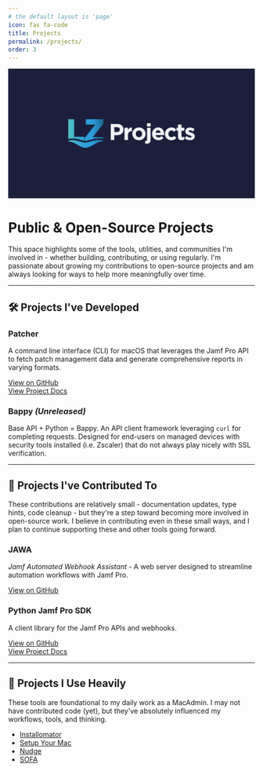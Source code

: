 ```yaml
---
# the default layout is 'page'
icon: fas fa-code
title: Projects
permalink: /projects/
order: 3
---
```


![ProjectsBanner](assets/img/Projects-Banner.png)

# Public & Open-Source Projects

This space highlights some of the tools, utilities, and communities I'm involved in - whether building, contributing, or using regularly. I'm passionate about growing my contributions to open-source projects and am always looking for ways to help more meaningfully over time.

---

## 🛠️ Projects I've Developed

### **Patcher**

A command line interface (CLI) for macOS that leverages the Jamf Pro API to fetch patch management data and generate comprehensive reports in varying formats.

<!-- markdownlint-capture -->
<!-- markdownlint-disable -->
[View on GitHub](https://github.com/liquidz00/Patcher)
<br>
[View Project Docs](https://patcher.liquidzoo.io)
<!-- markdownlint-restore -->

### **Bappy** *(Unreleased)*

Base API + Python = Bappy. An API client framework leveraging `curl` for completing requests. Designed for end-users on managed devices with security tools installed (i.e. Zscaler) that do not always play nicely with SSL verification.

---

## 🤝 Projects I've Contributed To

These contributions are relatively small - documentation updates, type hints, code cleanup - but they're a step toward becoming more involved in open-source work. I believe in contributing even in these small ways, and I plan to continue supporting these and other tools going forward. 

### **JAWA**

*Jamf Automated Webhook Assistant* - A web server designed to streamline automation workflows with Jamf Pro.

[View on GitHub](https://github.com/jamf/JAWA)

### **Python Jamf Pro SDK**

A client library for the Jamf Pro APIs and webhooks.

<!-- markdownlint-capture -->
<!-- markdownlint-disable -->
[View on GitHub](https://github.com/macadmins/jamf-pro-sdk-python)
<br>
[View Project Docs](https://macadmins.github.io/jamf-pro-sdk-python)
<!-- markdownlint-restore -->

---

## 🧰 Projects I Use Heavily

These tools are foundational to my daily work as a MacAdmin. I may not have contributed code (yet), but they've absolutely influenced my workflows, tools, and thinking.

- [Installomator](https://github.com/Installomator/Installomator)
- [Setup Your Mac](https://github.com/setup-your-mac/Setup-Your-Mac)
- [Nudge](https://github.com/macadmins/nudge)
- [SOFA](https://sofa.macadmins.io/)
